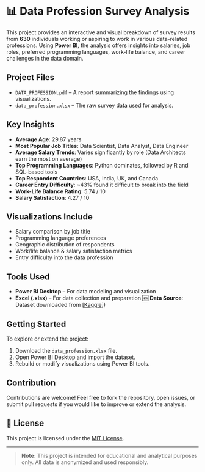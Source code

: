 # 📊 Data Profession Survey Analysis

This project provides an interactive and visual breakdown of survey results from **630** individuals working or aspiring to work in various data-related professions. Using **Power BI**, the analysis offers insights into salaries, job roles, preferred programming languages, work-life balance, and career challenges in the data domain.

## Project Files

- `DATA_PROFESSION.pdf` – A report summarizing the findings using visualizations.
- `data_profession.xlsx` – The raw survey data used for analysis.

##  Key Insights

- **Average Age**: 29.87 years  
- **Most Popular Job Titles**: Data Scientist, Data Analyst, Data Engineer  
- **Average Salary Trends**: Varies significantly by role (Data Architects earn the most on average)  
- **Top Programming Languages**: Python dominates, followed by R and SQL-based tools  
- **Top Respondent Countries**: USA, India, UK, and Canada  
- **Career Entry Difficulty**: ~43% found it difficult to break into the field  
- **Work-Life Balance Rating**: 5.74 / 10  
- **Salary Satisfaction**: 4.27 / 10

##  Visualizations Include

- Salary comparison by job title  
- Programming language preferences  
- Geographic distribution of respondents  
- Work/life balance & salary satisfaction metrics  
- Entry difficulty into the data profession

##  Tools Used

- **Power BI Desktop** – For data modeling and visualization  
- **Excel (.xlsx)** – For data collection and preparation
 🆕 **Data Source**: Dataset downloaded from [[Kaggle](https://www.kaggle.com/datasets/deepalisukhdeve/data-professional-survey)]) 


##  Getting Started

To explore or extend the project:

1. Download the `data_profession.xlsx` file.
2. Open Power BI Desktop and import the dataset.
3. Rebuild or modify visualizations using Power BI tools.

##  Contribution

Contributions are welcome! Feel free to fork the repository, open issues, or submit pull requests if you would like to improve or extend the analysis.

## 📄 License

This project is licensed under the [MIT License](LICENSE).

---

> **Note:** This project is intended for educational and analytical purposes only. All data is anonymized and used responsibly.

